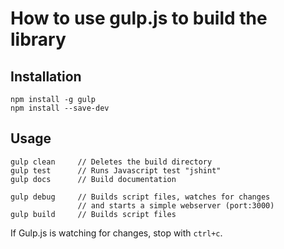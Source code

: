 # How to use gulp.js to build the library

## Installation

	npm install -g gulp
	npm install --save-dev 

## Usage

	gulp clean     // Deletes the build directory
	gulp test      // Runs Javascript test "jshint"
	gulp docs      // Build documentation

	gulp debug     // Builds script files, watches for changes
	               // and starts a simple webserver (port:3000)
	gulp build     // Builds script files

If Gulp.js is watching for changes, stop with `ctrl+c`.
